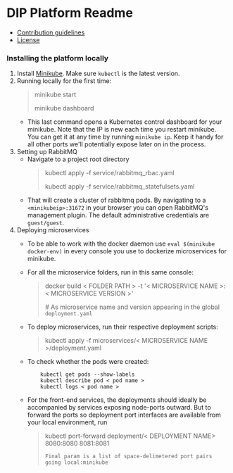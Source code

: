 # DIP Platform Readme

* [Contribution guidelines](CONTRIBUTION.md)
* [License](LICENSE)

### Installing the platform locally

1. Install [Minikube](https://kubernetes.io/docs/tasks/tools/install-minikube/). Make sure `kubectl` 
is the latest version.
2. Running locally for the first time:
    > minikube start  
    >
    > minikube dashboard
    * This last command opens a Kubernetes control dashboard for your minikube. 
    Note that the IP is new each time you restart minikube. You can get it at any time by running `minikube ip`.
    Keep it handy for all other ports we'll potentially expose later on in the process.
3. Setting up RabbitMQ    
    * Navigate to a project root directory
         > kubectl apply -f service/rabbitmq_rbac.yaml
         >
         > kubectl apply -f service/rabbitmq_statefulsets.yaml
    * That will create a cluster of rabbitmq pods. By navigating to a `<minikubeip>:31672` in your browser you can
    open RabbitMQ's management plugin. The default administrative credentials are `guest/guest`.
4. Deploying microservices    
    * To be able to work with the docker daemon use `eval $(minikube docker-env)` in 
    every console you use to dockerize microservices for minikube. 
    * For all the microservice folders, run in this same console:
        > docker build < FOLDER PATH > -t '< MICROSERVICE NAME >:< MICROSERVICE VERSION >'
        >
        > \# As microservice name and version appearing in the global `deployment.yaml`
    * To deploy microservices, run their respective deployment scripts:
        > kubectl apply -f microservices/< MICROSERVICE NAME >/deployment.yaml
    * To check whether the pods were created:
    
              kubectl get pods --show-labels    
              kubectl describe pod < pod name >
              kubectl logs < pod name >
    * For the front-end services, the deployments should ideally be accompanied by services exposing node-ports outward.
    But to forward the ports so deployment port interfaces are available from your local environment, run
        > kubectl port-forward deployment/< DEPLOYMENT NAME> 8080:8080 8081:8081
        >
        > `Final param is a list of space-delimetered port pairs going local:minikube`
